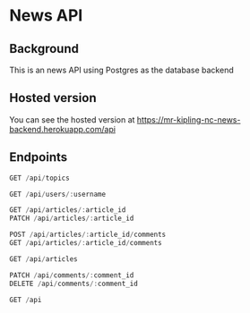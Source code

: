 # News API

## Background

This is an news API using Postgres as the database backend

## Hosted version

You can see the hosted version at https://mr-kipling-nc-news-backend.herokuapp.com/api

## Endpoints

```js
GET /api/topics

GET /api/users/:username

GET /api/articles/:article_id
PATCH /api/articles/:article_id

POST /api/articles/:article_id/comments
GET /api/articles/:article_id/comments

GET /api/articles

PATCH /api/comments/:comment_id
DELETE /api/comments/:comment_id

GET /api
```

